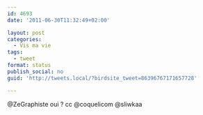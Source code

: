 ```yaml
---
id: 4693
date: '2011-06-30T11:32:49+02:00'

layout: post
categories:
  - Vis ma vie
tags:
  - tweet
format: status
publish_social: no
guid: 'http://tweets.local/?birdsite_tweet=86396767171657728'

---
```


@ZeGraphiste oui ? cc @coquelicom @sliwkaa